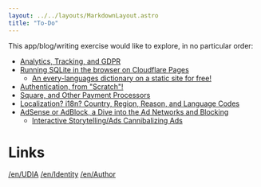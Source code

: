 ```yaml
---
layout: ../../layouts/MarkdownLayout.astro
title: "To-Do"
---
```


This app/blog/writing exercise would like to explore, in no particular order:

- [Analytics, Tracking, and GDPR]()
- [Running SQLite in the browser on Cloudflare Pages]()
  - [An every-languages dictionary on a static site for free!]()
- [Authentication, from "Scratch"!]()
- [Square, and Other Payment Processors]()
- [Localization? i18n? Country, Region, Reason, and Language Codes]()
- [AdSense or AdBlock, a Dive into the Ad Networks and Blocking]()
  - [Interactive Storytelling/Ads Cannibalizing Ads]()

# Links

[/en/UDIA](/en/)
[/en/Identity](/en/identity)
[/en/Author](/en/author)
